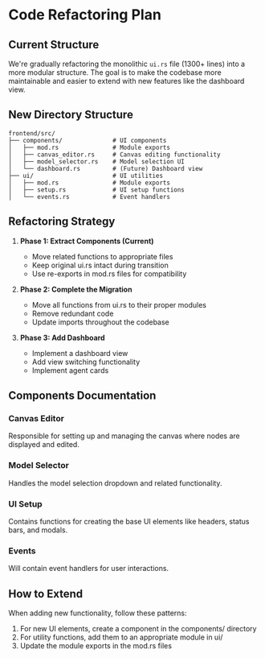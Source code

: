 # Code Refactoring Plan

## Current Structure
We're gradually refactoring the monolithic `ui.rs` file (1300+ lines) into a more modular structure. The goal is to make the codebase more maintainable and easier to extend with new features like the dashboard view.

## New Directory Structure

```
frontend/src/
├── components/              # UI components
│   ├── mod.rs               # Module exports
│   ├── canvas_editor.rs     # Canvas editing functionality
│   ├── model_selector.rs    # Model selection UI
│   └── dashboard.rs         # (Future) Dashboard view
├── ui/                      # UI utilities
│   ├── mod.rs               # Module exports
│   ├── setup.rs             # UI setup functions
│   └── events.rs            # Event handlers
```

## Refactoring Strategy

1. **Phase 1: Extract Components (Current)**
   - Move related functions to appropriate files
   - Keep original ui.rs intact during transition
   - Use re-exports in mod.rs files for compatibility

2. **Phase 2: Complete the Migration**
   - Move all functions from ui.rs to their proper modules
   - Remove redundant code
   - Update imports throughout the codebase

3. **Phase 3: Add Dashboard**
   - Implement a dashboard view
   - Add view switching functionality
   - Implement agent cards

## Components Documentation

### Canvas Editor
Responsible for setting up and managing the canvas where nodes are displayed and edited.

### Model Selector
Handles the model selection dropdown and related functionality.

### UI Setup
Contains functions for creating the base UI elements like headers, status bars, and modals.

### Events
Will contain event handlers for user interactions.

## How to Extend

When adding new functionality, follow these patterns:
1. For new UI elements, create a component in the components/ directory
2. For utility functions, add them to an appropriate module in ui/
3. Update the module exports in the mod.rs files 